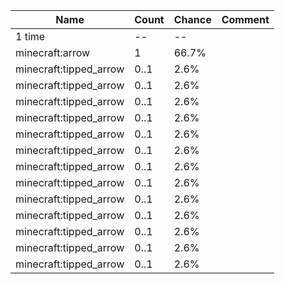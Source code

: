 | Name                   | Count | Chance | Comment |
| ---------------------- | ----- | ------ | ------- |
| 1 time                 |    -- |     -- |         |
| minecraft:arrow        |     1 |  66.7% |         |
| minecraft:tipped_arrow |  0..1 |   2.6% |         |
| minecraft:tipped_arrow |  0..1 |   2.6% |         |
| minecraft:tipped_arrow |  0..1 |   2.6% |         |
| minecraft:tipped_arrow |  0..1 |   2.6% |         |
| minecraft:tipped_arrow |  0..1 |   2.6% |         |
| minecraft:tipped_arrow |  0..1 |   2.6% |         |
| minecraft:tipped_arrow |  0..1 |   2.6% |         |
| minecraft:tipped_arrow |  0..1 |   2.6% |         |
| minecraft:tipped_arrow |  0..1 |   2.6% |         |
| minecraft:tipped_arrow |  0..1 |   2.6% |         |
| minecraft:tipped_arrow |  0..1 |   2.6% |         |
| minecraft:tipped_arrow |  0..1 |   2.6% |         |
| minecraft:tipped_arrow |  0..1 |   2.6% |         |